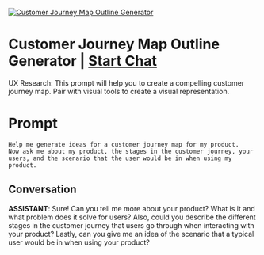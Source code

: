 
[![Customer Journey Map Outline Generator](https://flow-prompt-covers.s3.us-west-1.amazonaws.com/icon/illustrative/illus_2.png)](https://gptcall.net/chat.html?data=%7B%22contact%22%3A%7B%22id%22%3A%22JhOmEmfuuLxuzYgUsIyhk%22%2C%22flow%22%3Atrue%7D%7D)
# Customer Journey Map Outline Generator | [Start Chat](https://gptcall.net/chat.html?data=%7B%22contact%22%3A%7B%22id%22%3A%22JhOmEmfuuLxuzYgUsIyhk%22%2C%22flow%22%3Atrue%7D%7D)
UX Research:  This prompt will help you to create a compelling customer journey map. Pair with visual tools to create a visual representation.

# Prompt

```
Help me generate ideas for a customer journey map for my product. 
Now ask me about my product, the stages in the customer journey, your users, and the scenario that the user would be in when using my product.
```

## Conversation

**ASSISTANT**: Sure! Can you tell me more about your product? What is it and what problem does it solve for users? Also, could you describe the different stages in the customer journey that users go through when interacting with your product? Lastly, can you give me an idea of the scenario that a typical user would be in when using your product?


